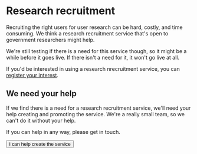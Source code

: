 # Research recruitment

Recruiting the right users for user research can be hard, costly, and time consuming. We think a research recruitment service that's open to government researchers might help. 

We're still testing if there is a need for this service though, so it might be a while before it goes live. If there isn't a need for it, it won't go live at all. 

If you'd be interested in using a research nrecruitment service, you can [register your interest](https://forms.gle/UFhcuZURNnW6KCjB7). 


## We need your help

If we find there is a need for a research recruitment service, we'll need your help creating and promoting the service. We're a really small team, so we can't do it without your help. 

If you can help in any way, please get in touch.

<p>
<a href="mailto:digital@finance.nsw.gov.au?subject=I would like to help build a research recruitment service">
<button class="au-btn">I can help create the service</button>
</a>	
</p>
